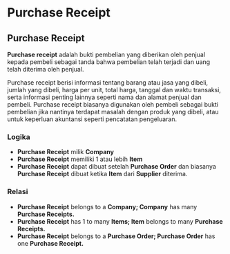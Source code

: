 # Purchase Receipt

## Purchase Receipt

**Purchase receipt** adalah bukti pembelian yang diberikan oleh penjual kepada pembeli sebagai tanda bahwa pembelian telah terjadi dan uang telah diterima oleh penjual.&#x20;

Purchase receipt berisi informasi tentang barang atau jasa yang dibeli, jumlah yang dibeli, harga per unit, total harga, tanggal dan waktu transaksi, serta informasi penting lainnya seperti nama dan alamat penjual dan pembeli. Purchase receipt biasanya digunakan oleh pembeli sebagai bukti pembelian jika nantinya terdapat masalah dengan produk yang dibeli, atau untuk keperluan akuntansi seperti pencatatan pengeluaran.

### Logika

* **Purchase Receipt** milik **Company**
* **Purchase Receipt** memiliki 1 atau lebih **Item**
* **Purchase Receipt** dapat dibuat setelah **Purchase Order** dan biasanya **Purchase Receipt** dibuat ketika **Item** dari **Supplier** diterima.

### Relasi

* **Purchase Receipt** belongs to a **Company; Company** has many **Purchase Receipts.**
* **Purchase Receipt** has 1 to many **Items; Item** belongs to many **Purchase Receipts.**
* **Purchase Receipt** belongs to a **Purchase Order; Purchase Order** has one **Purchase Receipt.**

